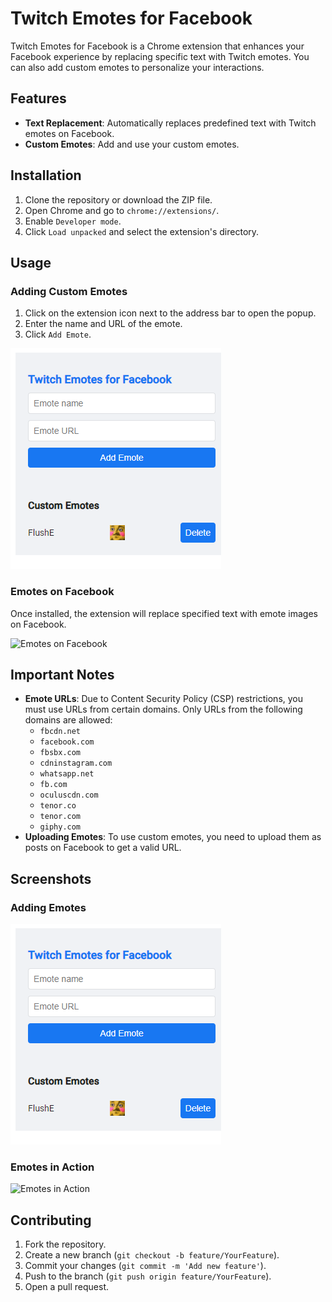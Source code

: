 # Twitch Emotes for Facebook

Twitch Emotes for Facebook is a Chrome extension that enhances your Facebook experience by replacing specific text with Twitch emotes. You can also add custom emotes to personalize your interactions.

## Features

- **Text Replacement**: Automatically replaces predefined text with Twitch emotes on Facebook.
- **Custom Emotes**: Add and use your custom emotes.

## Installation

1. Clone the repository or download the ZIP file.
2. Open Chrome and go to `chrome://extensions/`.
3. Enable `Developer mode`.
4. Click `Load unpacked` and select the extension's directory.

## Usage

### Adding Custom Emotes

1. Click on the extension icon next to the address bar to open the popup.
2. Enter the name and URL of the emote.
3. Click `Add Emote`.

![Popup](screenshots/popup.png)

### Emotes on Facebook

Once installed, the extension will replace specified text with emote images on Facebook.

![Emotes on Facebook](screenshots/facebook-emotes.png)

## Important Notes

- **Emote URLs**: Due to Content Security Policy (CSP) restrictions, you must use URLs from certain domains. Only URLs from the following domains are allowed:
  - `fbcdn.net`
  - `facebook.com`
  - `fbsbx.com`
  - `cdninstagram.com`
  - `whatsapp.net`
  - `fb.com`
  - `oculuscdn.com`
  - `tenor.co`
  - `tenor.com`
  - `giphy.com`
- **Uploading Emotes**: To use custom emotes, you need to upload them as posts on Facebook to get a valid URL.

## Screenshots

### Adding Emotes

![Adding Emotes](screenshots/popup.png)

### Emotes in Action

![Emotes in Action](screenshots/test.png)

## Contributing

1. Fork the repository.
2. Create a new branch (`git checkout -b feature/YourFeature`).
3. Commit your changes (`git commit -m 'Add new feature'`).
4. Push to the branch (`git push origin feature/YourFeature`).
5. Open a pull request.

